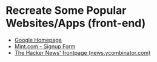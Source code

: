 # Recreate Some Popular Websites/Apps (front-end)

- [Google Homepage](https://theodinproject-google-homepage.vercel.app/)
- [Mint.com - Signup Form](https://theodinproject-html-forms.vercel.app/)
- [The Hacker News' frontpage (news.ycombinator.com)](https://hacker-news-frontpage-recreated.vercel.app/)
